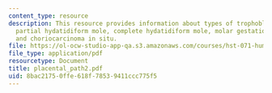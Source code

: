 ```yaml
---
content_type: resource
description: This resource provides information about types of trophoblast neoplasia,
  partial hydatidiform mole, complete hydatidiform mole, molar gestations, choriocarcinoma,
  and choriocarcinoma in situ.
file: https://ol-ocw-studio-app-qa.s3.amazonaws.com/courses/hst-071-human-reproductive-biology-fall-2005/8bac21750ffe618f78539411ccc775f5_placental_path2.pdf
file_type: application/pdf
resourcetype: Document
title: placental_path2.pdf
uid: 8bac2175-0ffe-618f-7853-9411ccc775f5
---
```

